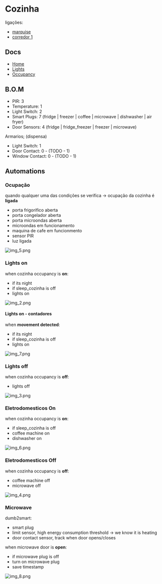 # Cozinha

ligações:
- [marquise](./marquise.md)
- [corredor 1](./corredores.md)

## Docs
- [Home](./readme.md)
- [Lights](./lights.md)
- [Occupancy](./occupancy.md)

## B.O.M

- PIR: 3
- Temperature: 1
- Light Switch: 2
- Smart Plugs: 7 (fridge | freezer | coffee | microwave | dishwasher | air fryer)
- Door Sensors: 4 (fridge | fridge_freezer | freezer | microwave)

Armarios; (dispensa)
  - Light Switch: 1  
  - Door Contact: 0 - (TODO - 1)
  - Window Contact: 0 - (TODO - 1)


## Automations

### Ocupação

quando qualquer uma das condições se verifica -> ocupação da cozinha é **ligada**
- porta frigorifico aberta
- porta congelador aberta
- porta microondas aberta
- microondas em funcionamento
- maquina de cafe em funcionmento
- sensor PIR
- luz ligada


![img_5.png](img_5.png)


### Lights on

when cozinha occupancy is **on**:
- if its night
- if sleep_cozinha is off
- lights on

![img_2.png](img_2.png)

#### Lights on - contadores

when **movement detected**:
- if its night
- if sleep_cozinha is off
- lights on

![img_7.png](img_7.png)

### Lights off

when cozinha occupancy is **off**:
- lights off

![img_3.png](img_3.png)

### Eletrodomesticos On

when cozinha occupancy is **on**:
- if sleep_cozinha is off
- coffee machine on
- dishwasher on

![img_6.png](img_6.png)

### Eletrodomesticos Off

when cozinha occupancy is **off**:
- coffee machine off
- microwave off

![img_4.png](img_4.png)


### Microwave

dumb2smart:
- smart plug
- limit sensor, high energy consumption threshold -> we know it is heating
- door contact sensor, track when door opens/closes

when microwave door is **open**:
- if microwave plug is off
- turn on microwave plug
- save timestamp

![img_8.png](img_8.png)
